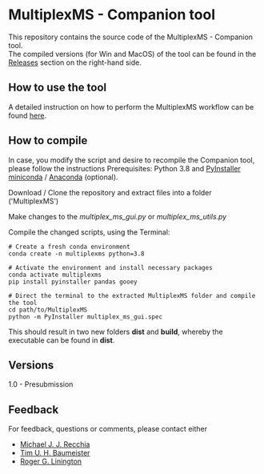 # MultiplexMS - Companion tool
This repository contains the source code of the
MultiplexMS - Companion tool. <br> 
The compiled versions (for Win and MacOS) of the tool can be found in the 
[Releases](https://github.com/liningtonlab/MultiplexMS/releases) section on 
the right-hand side. 

## How to use the tool

A detailed instruction on how to perform the MultiplexMS workflow can be found 
[here](https://liningtonlab.github.io/MultiplexMS_documentation/).

## How to compile
In case, you modify the script and desire to recompile the Companion tool, 
please follow the instructions
Prerequisites: Python 3.8 and [PyInstaller](https://pyinstaller.org/en/stable/)
[miniconda](https://docs.conda.io/en/latest/miniconda.html) / [Anaconda](https://docs.anaconda.com/anaconda/install/index.html) (optional). <br>

Download / Clone the repository and extract files into a folder ('MultiplexMS')

Make changes to the _multiplex_ms_gui.py_ or _multiplex_ms_utils.py_ 

Compile the changed scripts, using the Terminal:

```shell
# Create a fresh conda environment 
conda create -n multiplexms python=3.8
```
```shell
# Activate the environment and install necessary packages
conda activate multiplexms
pip install pyinstaller pandas gooey
```
```shell
# Direct the terminal to the extracted MultiplexMS folder and compile the tool
cd path/to/MultiplexMS
python -m PyInstaller multiplex_ms_gui.spec
```

This should result in two new folders **dist** and **build**, whereby the
executable can be found in **dist**.

## Versions
1.0 - Presubmission

## Feedback
For feedback, questions or comments, please contact either 
- [Michael J. J. Recchia](mailto:michael_recchia@sfu.ca)
- [Tim U. H. Baumeister](mailto:tim.baumeister@gmx.de)
- [Roger G. Linington](mailto:rliningt@sfu.ca)